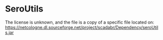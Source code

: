 # SeroUtils
The license is unknown, and the file is a copy of a specific file located on: https://netcologne.dl.sourceforge.net/project/scadabr/Dependency/seroUtils.jar

